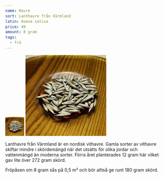 ```yaml
---
name: Havre
sort: Lanthavre från Värmland
latin: Avena sativa
price: 49
amount: 8 gram
tags:
  - frö
---
```


<img src="/img/fro-havre.jpg" width="60" data-srcset="1x, 1.5x, 2x" alt="Lanthavre från Värmland" class="thumb">
<img src="/img/fro-havre.jpg" width="256" data-srcset="1x, 1.5x, 2x" alt="Lanthavre från Värmland">

Lanthavre från Värmland är en nordisk vithavre. Gamla sorter av vithavre skiftar mindre i skördemängd när det utsätts för olika jordar och vattenmängd än moderna sorter. Förra året planterades 12 gram här vilket gav lite över 272 gram skörd.

Fröpåsen om 8 gram sås på 0,5 m² och bör alltså ge runt 180 gram skörd.
